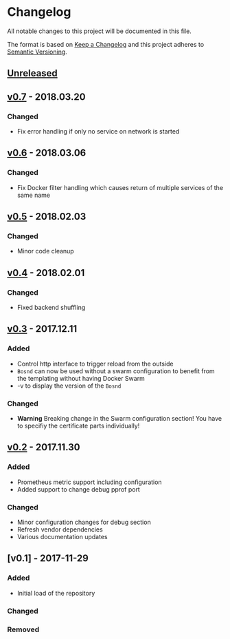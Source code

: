 # Changelog
All notable changes to this project will be documented in this file.

The format is based on [Keep a Changelog](http://keepachangelog.com/en/1.0.0/)
and this project adheres to [Semantic Versioning](http://semver.org/spec/v2.0.0.html).

## [Unreleased]

## [v0.7] - 2018.03.20
### Changed
- Fix error handling if only no service on network is started

## [v0.6] - 2018.03.06
### Changed
- Fix Docker filter handling which causes return of multiple services of the same name

## [v0.5] - 2018.02.03
### Changed
- Minor code cleanup

## [v0.4] - 2018.02.01
### Changed
- Fixed backend shuffling

## [v0.3] - 2017.12.11
### Added
- Control http interface to trigger reload from the outside
- ```Bosnd``` can now be used without a swarm configuration to benefit from the templating without having Docker Swarm
- -v to display the version of the ```Bosnd```

### Changed
- **Warning** Breaking change in the Swarm configuration section! You have to specifiy the certificate parts individually!

## [v0.2] - 2017.11.30
### Added
- Prometheus metric support including configuration
- Added support to change debug pprof port

### Changed
- Minor configuration changes for debug section
- Refresh vendor dependencies
- Various documentation updates

## [v0.1] - 2017-11-29
### Added
- Initial load of the repository

### Changed

### Removed

[Unreleased]: https://github.com/n0r1sk/bosnd/compare/v0.7...HEAD
[v0.7]: https://github.com/n0r1sk/bosnd/compare/v0.6...v0.7
[v0.6]: https://github.com/n0r1sk/bosnd/compare/v0.5...v0.6
[v0.5]: https://github.com/n0r1sk/bosnd/compare/v0.4...v0.5
[v0.4]: https://github.com/n0r1sk/bosnd/compare/v0.3...v0.4
[v0.3]: https://github.com/n0r1sk/bosnd/compare/v0.2...v0.3
[v0.2]: https://github.com/n0r1sk/bosnd/compare/v0.1...v0.2

